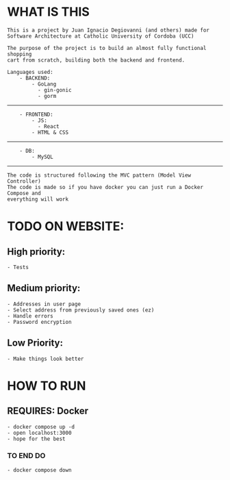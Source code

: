 # WHAT IS THIS

	This is a project by Juan Ignacio Degiovanni (and others) made for
	Software Architecture at Catholic University of Cordoba (UCC)

	The purpose of the project is to build an almost fully functional shopping
	cart from scratch, building both the backend and frontend.

	Languages used:
	  	- BACKEND:
			- GoLang
			  - gin-gonic
			  - gorm

---

		- FRONTEND:
			- JS:
			  - React
			- HTML & CSS
---
		- DB:
			- MySQL
---
	The code is structured following the MVC pattern (Model View Controller)
	The code is made so if you have docker you can just run a Docker Compose and
	everything will work

# TODO ON WEBSITE:


## High priority:

	- Tests

## Medium priority:

	- Addresses in user page
	- Select address from previously saved ones (ez)
	- Handle errors
	- Password encryption

## Low Priority:

	- Make things look better



# HOW TO RUN

## REQUIRES: Docker
	- docker compose up -d
	- open localhost:3000
	- hope for the best

### TO END DO
	- docker compose down
